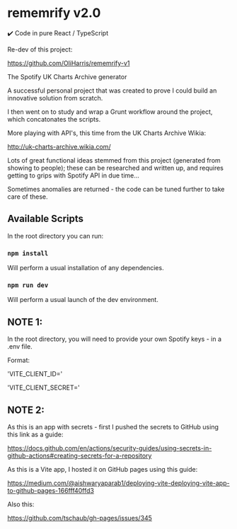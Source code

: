 # rememrify v2.0

:heavy_check_mark: Code in pure React / TypeScript

Re-dev of this project:

https://github.com/OliHarris/rememrify-v1

The Spotify UK Charts Archive generator

A successful personal project that was created to prove I could build an innovative solution from scratch.

I then went on to study and wrap a Grunt workflow around the project, which concatonates the scripts.

More playing with API's, this time from the UK Charts Archive Wikia:

http://uk-charts-archive.wikia.com/

Lots of great functional ideas stemmed from this project (generated from showing to people); these can be researched and written up, and requires getting to grips with Spotify API in due time...

Sometimes anomalies are returned - the code can be tuned further to take care of these.

## Available Scripts

In the root directory you can run:

### `npm install`

Will perform a usual installation of any dependencies.

### `npm run dev`

Will perform a usual launch of the dev environment.

## NOTE 1:

In the root directory, you will need to provide your own Spotify keys - in a .env file.

Format:

'VITE_CLIENT_ID='

'VITE_CLIENT_SECRET='

## NOTE 2:

As this is an app with secrets - first I pushed the secrets to GitHub using this link as a guide:

https://docs.github.com/en/actions/security-guides/using-secrets-in-github-actions#creating-secrets-for-a-repository

As this is a Vite app, I hosted it on GitHub pages using this guide:

https://medium.com/@aishwaryaparab1/deploying-vite-deploying-vite-app-to-github-pages-166fff40ffd3

Also this:

https://github.com/tschaub/gh-pages/issues/345
